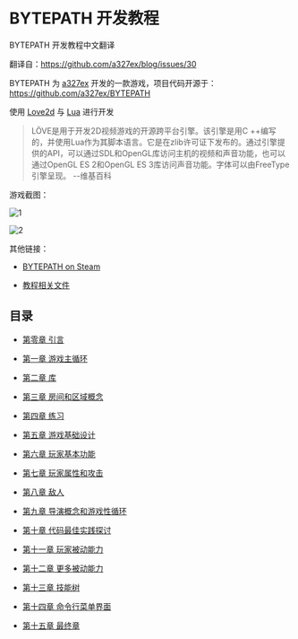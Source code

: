 # BYTEPATH 开发教程

BYTEPATH 开发教程中文翻译

翻译自：https://github.com/a327ex/blog/issues/30

BYTEPATH 为 [a327ex](https://github.com/a327ex) 开发的一款游戏，项目代码开源于：https://github.com/a327ex/BYTEPATH

使用 [Love2d](https://github.com/love2d/love) 与 [Lua](http://www.lua.org/) 进行开发

> LÖVE是用于开发2D视频游戏的开源跨平台引擎。该引擎是用C ++编写的，并使用Lua作为其脚本语言。它是在zlib许可证下发布的。通过引擎提供的API，可以通过SDL和OpenGL库访问主机的视频和声音功能，也可以通过OpenGL ES 2和OpenGL ES 3库访问声音功能。字体可以由FreeType引擎呈现。  --维基百科

游戏截图：

![1](https://user-images.githubusercontent.com/409773/41509911-caf3c20a-7231-11e8-96b9-d70596f753f5.gif)

![2](https://camo.githubusercontent.com/6da3e9cb55b83691018e63479d130ddfe6e88960/68747470733a2f2f692e696d6775722e636f6d2f39453853746e732e676966)

其他链接：

- [BYTEPATH on Steam](http://store.steampowered.com/app/760330/BYTEPATH/)

- [教程相关文件](https://github.com/a327ex/BYTEPATH/tree/master/tutorial)


## 目录

- [第零章 引言](./c0.md)

- [第一章 游戏主循环](./c1.md)

- [第二章 库](./c2.md)

- [第三章 房间和区域概念](./c3.md)

- [第四章 练习](./c4.md)

- [第五章 游戏基础设计](./c5.md)

- [第六章 玩家基本功能](./c6.md)

- [第七章 玩家属性和攻击](./c7.md)

- [第八章 敌人](./c8.md)

- [第九章 导演概念和游戏性循环](./c9.md)

- [第十章 代码最佳实践探讨](./c10.md)

- [第十一章 玩家被动能力](./c11.md)

- [第十二章 更多被动能力](./c12.md)

- [第十三章 技能树](./c13.md)

- [第十四章 命令行菜单界面](./c14.md)

- [第十五章 最终章](./c15.md)
